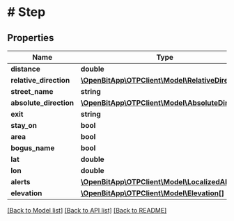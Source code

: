 # # Step

## Properties

Name | Type | Description | Notes
------------ | ------------- | ------------- | -------------
**distance** | **double** |  |
**relative_direction** | [**\OpenBitApp\OTPClient\Model\RelativeDirection**](RelativeDirection.md) |  |
**street_name** | **string** |  |
**absolute_direction** | [**\OpenBitApp\OTPClient\Model\AbsoluteDirection**](AbsoluteDirection.md) |  |
**exit** | **string** |  |
**stay_on** | **bool** |  |
**area** | **bool** |  |
**bogus_name** | **bool** |  |
**lat** | **double** |  |
**lon** | **double** |  |
**alerts** | [**\OpenBitApp\OTPClient\Model\LocalizedAlert[]**](LocalizedAlert.md) |  |
**elevation** | [**\OpenBitApp\OTPClient\Model\Elevation[]**](Elevation.md) |  |

[[Back to Model list]](../../README.md#models) [[Back to API list]](../../README.md#endpoints) [[Back to README]](../../README.md)
